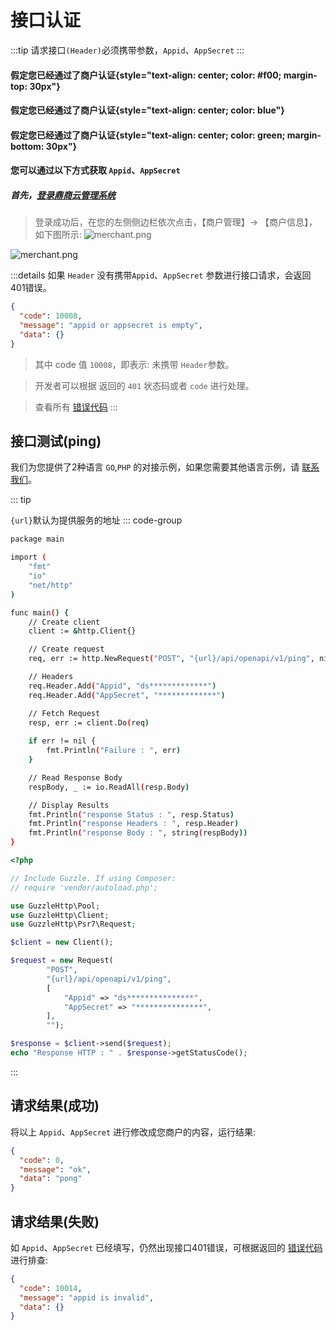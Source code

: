 # 接口认证

:::tip
请求接口`(Header)`必须携带参数，`Appid`、`AppSecret`
:::

#### 假定您已经通过了商户认证{style="text-align: center; color: #f00; margin-top: 30px"}

#### 假定您已经通过了商户认证{style="text-align: center; color: blue"}

#### 假定您已经通过了商户认证{style="text-align: center; color: green; margin-bottom: 30px"}

#### 您可以通过以下方式获取 `Appid`、`AppSecret`

##### 首先，[登录鼎商云管理系统](https://dash.awish.vip/dashboard/login)

> 登录成功后，在您的左侧侧边栏依次点击，【商户管理】-> 【商户信息】，如下图所示:
![merchant.png](/images/merchant.png)

![merchant.png](/images/appid.jpg)

:::details 如果 `Header` 没有携带`Appid`、`AppSecret` 参数进行接口请求，会返回401错误。

```json
{
  "code": 10008,
  "message": "appid or appsecret is empty",
  "data": {}
}

```

> 其中 code 值 `10008`，即表示: 未携带 `Header`参数。

> 开发者可以根据 返回的 `401` 状态码或者 `code` 进行处理。

> 查看所有 [错误代码](../error_code.md)
:::

## 接口测试(ping)

我们为您提供了2种语言 `GO`,`PHP` 的对接示例，如果您需要其他语言示例，请 [联系我们](../support.md)。

::: tip

`{url}`默认为提供服务的地址
::: code-group

```sh [GO]
package main

import (
	"fmt"
	"io"
	"net/http"
)

func main() {
	// Create client
	client := &http.Client{}

	// Create request
	req, err := http.NewRequest("POST", "{url}/api/openapi/v1/ping", nil)

	// Headers
	req.Header.Add("Appid", "ds*************")
	req.Header.Add("AppSecret", "*************")

	// Fetch Request
	resp, err := client.Do(req)
	
	if err != nil {
		fmt.Println("Failure : ", err)
	}

	// Read Response Body
	respBody, _ := io.ReadAll(resp.Body)

	// Display Results
	fmt.Println("response Status : ", resp.Status)
	fmt.Println("response Headers : ", resp.Header)
	fmt.Println("response Body : ", string(respBody))
}
```

```php [PHP]
<?php

// Include Guzzle. If using Composer:
// require 'vendor/autoload.php';

use GuzzleHttp\Pool;
use GuzzleHttp\Client;
use GuzzleHttp\Psr7\Request;

$client = new Client();

$request = new Request(
        "POST",
        "{url}/api/openapi/v1/ping",
        [
            "Appid" => "ds***************",
            "AppSecret" => "***************",
        ],
        "");

$response = $client->send($request);
echo "Response HTTP : " . $response->getStatusCode();
```

:::

## 请求结果(成功)

将以上 `Appid`、`AppSecret` 进行修改成您商户的内容，运行结果:

```json
{
  "code": 0,
  "message": "ok",
  "data": "pong"
}
```

## 请求结果(失败)

如 `Appid`、`AppSecret` 已经填写，仍然出现接口401错误，可根据返回的 [错误代码](../error_code.md) 进行排查:

```json
{
  "code": 10014,
  "message": "appid is invalid",
  "data": {}
}
```

